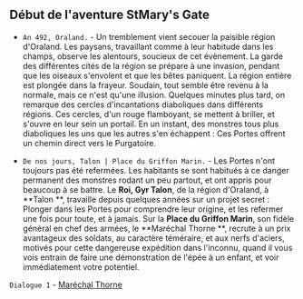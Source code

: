 ## Début de l'aventure StMary's Gate

- `An 492, Oraland.` - Un tremblement vient secouer la paisible région d'Oraland. Les paysans, travaillant comme à leur
  habitude dans les champs, observe les alentours, soucieux de cet évènement. La garde des différentes cités de la
  région se prépare à une invasion, pendant que les oiseaux s'envolent et que les bêtes paniquent. La région entière est
  plongée dans la frayeur. Soudain, tout semble être revenu à la normale, mais ce n'est qu'une illusion. Quelques
  minutes plus tard, on remarque des cercles d'incantations diaboliques dans différents régions. Ces cercles, d'un rouge
  flamboyant, se mettent à briller, et s'ouvre en leur sein un portail. En un instant, des monstres tous plus
  diaboliques les uns que les autres s'en échappent : Ces Portes offrent un chemin direct vers le Purgatoire.

- `De nos jours, Talon | Place du Griffon Marin.` - Les Portes n'ont toujours pas été refermées. Les habitants se sont
  habitués à ce danger permanent des monstres rodant un peu partout, et ont appris pour beaucoup à se battre. Le
  **Roi, Gyr Talon**, de la région d'Oraland, à **Talon
  **, travaille depuis quelques années sur un projet secret : Plonger dans les Portes pour comprendre leur origine, et
  les refermer une fois pour toute, et à jamais. Sur la
  **Place du Griffon Marin**, son fidèle général en chef des armées, le **Maréchal Thorne
  **, recrute à un prix avantageux des soldats, au caractère téméraire, et aux nerfs d'aciers, motivés pour cette
  dangereuse expédition dans l'inconnu, quand il vous vois entrain de faire une démonstration de l'épée à un enfant, et
  voir immédiatement votre potentiel.

`Dialogue 1` - [Maréchal Thorne](../characters/Marechal_Thorne.md#dialogue-1)
